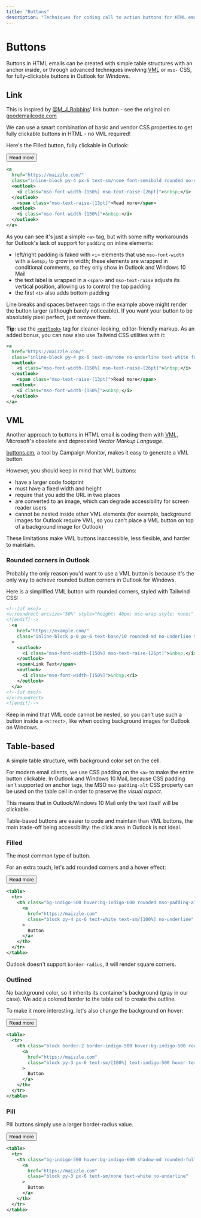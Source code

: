 ```yaml
---
title: "Buttons"
description: "Techniques for coding call to action buttons for HTML emails."
---
```


# Buttons

Buttons in HTML emails can be created with simple table structures with an anchor inside, or through advanced techniques involving <abbr title="Vector Markup Language">VML</abbr> or `mso-` CSS, for fully-clickable buttons in Outlook for Windows.

## Link

<Alert>This is inspired by <a href="https://twitter.com/M_J_Robbins">@M_J_Robbins</a>' link button - see the original on <a href="https://www.goodemailcode.com/email-code/link-button">goodemailcode.com</a></Alert>

We can use a smart combination of basic and vendor CSS properties to get fully clickable buttons in HTML - no VML required!

Here's the Filled button, fully clickable in Outlook:

<div class="example-preview">
  <div>
    <button
      class="block py-4 px-6 text-sm/none no-underline text-white font-semibold rounded bg-indigo-500 hover:bg-indigo-600 focus:outline-none">
        Read more
    </button>
  </div>

  ```xml
  <a
    href="https://maizzle.com/"
    class="inline-block py-4 px-6 text-sm/none font-semibold rounded no-underline text-white bg-indigo-500 hover:bg-indigo-600">
    <outlook>
      <i class="mso-font-width-[150%] mso-text-raise-[26pt]">&nbsp;</i>
    </outlook>
      <span class="mso-text-raise-[13pt]">Read more</span>
    <outlook>
      <i class="mso-font-width-[150%]">&nbsp;</i>
    </outlook>
  </a>
  ```
</div>

As you can see it's just a simple `<a>` tag, but with some nifty workarounds for Outlook's lack of support for `padding` on inline elements:

- left/right padding is faked with `<i>` elements that use `mso-font-width` with a `&emsp;` to grow in width; these elements are wrapped in conditional comments, so they only show in Outlook and Windows 10 Mail
- the text label is wrapped in a `<span>` and `mso-text-raise` adjusts its vertical position, allowing us to control the top padding
- the first `<i>` also adds bottom padding

<Alert>Line breaks and spaces between tags in the example above might render the button larger (although barely noticeable). If you want your button to be absolutely pixel perfect, just remove them.</Alert>

**Tip**: use the [`<outlook>`](/docs/tags#outlook) tag for cleaner-looking, editor-friendly markup. As an added bonus, you can now also use Tailwind CSS utilities with it:

```xml [button.html]
<a
  href="https://maizzle.com/"
  class="inline-block py-4 px-6 text-sm/none no-underline text-white font-semibold rounded bg-indigo-500 hover:bg-indigo-600">
  <outlook>
    <i class="mso-font-width-[150%] mso-text-raise-[26pt]">&nbsp;</i>
  </outlook>
    <span class="mso-text-raise-[13pt]">Read more</span>
  <outlook>
    <i class="mso-font-width-[150%]">&nbsp;</i>
  </outlook>
</a>
```

## VML

Another approach to buttons in HTML email is coding them with <abbr title="Vector Markup Language">VML</abbr>, Microsoft's obsolete and deprecated _Vector Markup Language_.

[buttons.cm](https://buttons.cm/), a tool by Campaign Monitor, makes it easy to generate a VML button.

However, you should keep in mind that VML buttons:

- have a larger code footprint
- must have a fixed width and height
- require that you add the URL in two places
- are converted to an image, which can degrade accessibility for screen reader users
- cannot be nested inside other VML elements (for example, background images for Outlook require VML, so you can't place a VML button on top of a background image for Outlook)

These limitations make VML buttons inaccessible, less flexible, and harder to maintain.

### Rounded corners in Outlook

Probably the only reason you'd want to use a VML button is because it's the only way to achieve rounded button corners in Outlook for Windows.

Here is a simplified VML button with rounded corners, styled with Tailwind CSS:

```xml [vml-rounded-button.html]
<!--[if mso]>
<v:roundrect arcsize="50%" style="height: 48px; mso-wrap-style: none;" stroke="f" fillcolor="#1d4ed8">
<![endif]-->
  <a
    href="https://example.com/"
    class="inline-block p-0 px-6 text-base/10 rounded-md no-underline text-white bg-blue-700"
  >
    <outlook>
      <i class="mso-font-width-[150%] mso-text-raise-[26pt]">&nbsp;</i>
    </outlook>
    <span>Link Text</span>
    <outlook>
      <i class="mso-font-width-[150%]">&nbsp;</i>
    </outlook>
  </a>
<!--[if mso]>
</v:roundrect>
<![endif]-->
```

<Alert type="warning">Keep in mind that VML code cannot be nested, so you can't use such a button inside a `<v:rect>`, like when coding background images for Outlook on Windows.</Alert>

## Table-based

A simple table structure, with background color set on the cell.

For modern email clients, we use CSS padding on the `<a>` to make the entire button clickable. In Outlook and Windows 10 Mail, because CSS padding isn't supported on anchor tags, the MSO `mso-padding-alt` CSS property can be used on the table cell in order to preserve the _visual aspect_.

This means that in Outlook/Windows 10 Mail only the text itself will be clickable.

Table-based buttons are easier to code and maintain than VML buttons, the main trade-off being accessibility: the click area in Outlook is not ideal.

### Filled

The most common type of button.

For an extra touch, let's add rounded corners and a hover effect:

<div class="example-preview">
  <div>
    <button
      class="py-4 px-6 text-sm/none no-underline text-white font-semibold rounded bg-indigo-500 hover:bg-indigo-600 focus:outline-none">
        Read more
    </button>
  </div>

  ```xml
  <table>
    <tr>
      <th class="bg-indigo-500 hover:bg-indigo-600 rounded mso-padding-alt-[12px_24px]">
        <a
          href="https://maizzle.com"
          class="block py-4 px-6 text-white text-sm/[100%] no-underline"
        >
          Button
        </a>
      </th>
    </tr>
  </table>
  ```
</div>

<Alert>Outlook doesn't support <code>border-radius</code>, it will render square corners.</Alert>

### Outlined

No background color, so it inherits its container's background (gray in our case). We add a colored border to the table cell to create the outline.

To make it more interesting, let's also change the background on hover:

<div class="example-preview">
  <div>
    <button
      class="py-3 px-6 rounded border-2 border-indigo-500 hover:border-indigo-600 hover:bg-indigo-600 text-sm text-indigo-500 hover:text-white font-bold leading-full focus:outline-none">
        Read more
    </button>
  </div>

  ```xml
  <table>
    <tr>
      <th class="block border-2 border-indigo-500 hover:bg-indigo-500 rounded mso-padding-alt-[12px_24px]">
        <a
          href="https://maizzle.com"
          class="block py-3 px-6 text-sm/[100%] text-indigo-500 hover:text-white no-underline"
        >
          Button
        </a>
      </th>
    </tr>
  </table>
  ```
</div>

### Pill

Pill buttons simply use a larger border-radius value.

<div class="example-preview">
  <div>
    <button class="py-3 px-6 rounded-full shadow-md bg-indigo-500 hover:bg-indigo-600 text-sm text-white font-bold leading-full focus:outline-none">Read more</button>
  </div>

  ```xml
  <table>
    <tr>
      <th class="bg-indigo-500 hover:bg-indigo-600 shadow-md rounded-full mso-padding-alt-[16px_24px]">
        <a
          href="https://maizzle.com"
          class="block py-3 px-6 text-sm/none text-white no-underline"
        >
          Button
        </a>
      </th>
    </tr>
  </table>
  ```
</div>

